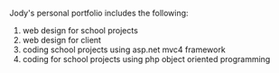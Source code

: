 Jody's personal portfolio includes the following:
1. web design for school projects
2. web design for client
3. coding school projects using asp.net mvc4 framework
4. coding for school projects using php object oriented programming 
